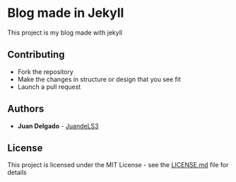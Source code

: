 # Blog made in Jekyll

This project is my blog made with jekyll

## Contributing

* Fork the repository
* Make the changes in structure or design that you see fit
* Launch a pull request

## Authors

* **Juan Delgado** - [JuandeLS3](https://github.com/juandels3)

## License

This project is licensed under the MIT License - see the [LICENSE.md](LICENSE.md) file for details